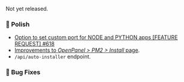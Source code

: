 Not yet released.

### 💅 Polish
- [Option to set custom port for NODE and PYTHON apps [FEATURE REQUEST] #618](https://github.com/stefanpejcic/OpenPanel/issues/618)
- [Improvements to *OpenPanel > PM2 > Install* page](https://i.postimg.cc/44WNtCkb/2025-08-07-15-47.png).
- `/api/auto-installer` endpoint.

### 🐛 Bug Fixes
